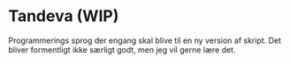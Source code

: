 # Tandeva (WIP)
Programmerings sprog der engang skal blive til en ny version af skript.
Det bliver formentligt ikke særligt godt, men jeg vil gerne lære det.